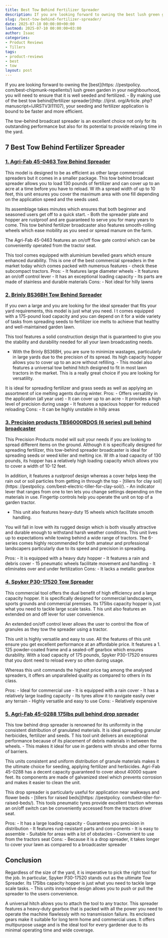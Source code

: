 ```yaml
---
title: Best Tow Behind Fertilizer Spreader
description: If you are looking forward to owning the best lush green garden in your neighbourhood, you will need to ensure that it is well seeded and fertilized. - By...
slug: /best-tow-behind-fertilizer-spreader/
date: 2025-07-10 00:00:00+00:00
lastmod: 2025-07-10 00:00:00+03:00
author: Isaac
categories:
- Product Reviews
- Tillers
tags:
- product-reviews
- best
- tow
layout: post
---
```


If you are looking forward to owning the [best](https: //pestpolicy. com/best-chipmunk-repellents/) lush green garden in your neighbourhood, you will need to ensure that it is well seeded and fertilized. - By making use of the best tow behind[fertilizer spreader](http: //ijirst. org/Article. php? manuscript=IJIRSTV3I11107), your seeding and fertilizer application is bound to be faster and more efficient.

The tow-behind broadcast spreader is an excellent choice not only for its outstanding performance but also for its potential to provide relaxing time in the yard.

##  7 Best Tow Behind Fertilizer Spreader

###  [1. Agri-Fab 45-0463 Tow Behind Spreader](https://www.amazon.com/dp/B002U0KDHI/?tag=p-policy-20)

This model is designed to be as efficient as other large commercial spreaders but it comes in a smaller package. This tow behind broadcast spreader allows you to load 130 pounds of fertilizer and can cover up to an acre at a time before you have to reload. W ith a spread width of up to 10 feet, this unit ensures you cover the maximum area with one fill depending on the application speed and the seeds used.

Its assemblage takes minutes which ensures that both beginner and seasoned users get off to a quick start. - Both the spreader plate and hopper are rustproof and are guaranteed to serve you for many years to come. This tow behind fertilizer broadcaster also features smooth-rolling wheels which ease mobility as you seed or spread manure on the farm.

The Agri-Fab 45-0463 features an on/off flow gate control which can be conveniently operated from the tractor seat.

This tool comes equipped with aluminium bevelled gears which ensure enhanced durability. This is one of the best commercial spreaders in the market today which comes packed with numerous features - check these subcompact tractors. Pros: - It features large diameter wheels - It features an on/off control lever - It has an exceptional loading capacity - Its parts are made of stainless and durable materials Cons: - Not ideal for hilly lawns

###  [2. Brinly BS36BH Tow Behind Spreader](https://www.amazon.com/dp/B002U0KDHI/?tag=p-policy-20)

If you own a large and you are looking for the ideal spreader that fits your yard requirements, this model is just what you need. I t comes equipped with a 175-pound load capacity and you can depend on it for a wide variety of tasks from spreading seeds to fertilizer ice melts to achieve that healthy and well-maintained garden lawn.

This tool features a solid construction design that is guaranteed to give you the stability and durability needed for all your lawn broadcasting needs.

- With the Brinly BS36BH, you are sure to minimize wastages, particularly in large yards due to the precision of its spread. Its high capacity hopper allows you to cover up to an acre without refilling. - This model also features a universal tow behind hitch designed to fit in most lawn tractors in the market. This is a really great choice if you are looking for versatility.

It is ideal for spreading fertilizer and grass seeds as well as applying an assortment of ice melting agents during winter. Pros: - Offers versatility in the application (all year use) - It can cover up to an acre - It provides a high level of precision during usage - It features a spacious hopper for reduced reloading Cons: - It can be highly unstable in hilly areas

###  [3. Precision products TBS6000RDOS (6 series) pull behind broadcaster](https://www.amazon.com/dp/B000PSUS0Y/?tag=p-policy-20)

This Precision Products model will suit your needs if you are looking to spread different items on the ground. Although it is specifically designed for spreading fertilizer, this tow-behind spreader broadcaster is ideal for spreading seeds or weed killer and melting ice. W ith a load capacity of 130 pounds, its hopper has a relatively high loading capacity which allows you to cover a width of 10-12 feet.

In addition, it features a rustproof design whereas a cover helps keep the rain out or soil particles from getting in through the top - [tillers for clay soil](https: //pestpolicy. com/best-electric-tiller-for-clay-soil/). - An indicator lever that ranges from one to ten lets you change settings depending on the materials in use. Fingertip controls help you operate the unit on top of a garden tractor.

- This unit also features heavy-duty 15 wheels which facilitate smooth handling.

You will fall in love with its rugged design which is both visually attractive and durable enough to withstand harsh weather conditions. This unit lives up to expectations while towing behind a wide range of tractors. The 6-series comes highly recommended for both amateur and professional landscapers particularly due to its speed and precision in spreading.

Pros: - It is equipped with a heavy duty hopper - It features a rain and debris cover - 15 pneumatic wheels facilitate movement and handling - It eliminates over and under fertilization Cons: - It lacks a metallic gearbox

###  [4. Spyker P30-17520 Tow Spreader](https://www.amazon.com/dp/B004APFT16/?tag=p-policy-20)

This commercial tool offers the dual benefit of high efficiency and a large capacity hopper. It is specifically designed for commercial landscapers, sports grounds and commercial premises. Its 175lbs capacity hopper is just what you need to tackle large scale tasks. T his unit also features an extended on and off lever for user convenience.

An extended on/off control lever allows the user to control the flow of granules as they tow the spreader using a tractor.

This unit is highly versatile and easy to use. All the features of this unit ensure you get excellent performance at an affordable price. It features a 1. 125 powder-coated frame and a sealed-off gearbox which ensures durability. With a load capacity of 175 pounds, Spyker P30-17520 ensures that you dont need to reload every so often during usage.

Whereas this unit commands the highest price tag among the analysed spreaders, it offers an unparalleled quality as compared to others in its class.

Pros: - Ideal for commercial use - It is equipped with a rain cover - It has a relatively large loading capacity - Its tyres allow it to navigate easily over any terrain - Highly versatile and easy to use Cons: - Relatively expensive

###  [5. Agri-Fab 45-0288 175lbs pull behind drop spreader](https://www.amazon.com/dp/B000KL1L6Q/?tag=p-policy-20)

This tow behind drop spreader is renowned for its uniformity in the consistent distribution of granulated materials. It is ideal spreading granular herbicides, fertilizer and seeds. T his tool unit delivers an exceptional performance because of its placement of debris materials in between the wheels. - This makes it ideal for use in gardens with shrubs and other forms of barriers.

This units consistent and uniform distribution of granule materials makes it the ultimate choice for seeding, applying fertilizer and herbicides. Agri-Fab 45-0288 has a decent capacity guaranteed to cover about 40000 square feet. Its components are made of galvanized steel which prevents corrosion and makes it easier to clean the unit.

This drop spreader is particularly useful for application near walkways and flower beds - [tillers for raised beds](https: //pestpolicy. com/best-tiller-for-raised-beds/). This tools pneumatic tyres provide excellent traction whereas an on/off switch can be conveniently accessed from the tractors driver seat.

Pros: - It has a large loading capacity - Guarantees you precision in distribution - It features rust-resistant parts and components - It is easy to assemble - Suitable for areas with a lot of obstacles - Convenient to use from the tractors seat Cons: - Because it is a drop spreader, it takes longer to cover your lawn as compared to a broadcaster spreader

##  Conclusion

Regardless of the size of the yard, it is imperative to pick the right tool for the job. In particular, Spyker P30-17520 stands out as the ultimate Tow Spreader. Its 175lbs capacity hopper is just what you need to tackle large scale tasks. - This units innovative design allows you to push or pull the spreader to the users convenience.

A universal hitch allows you to attach the tool to any tractor. This spreader features a heavy-duty gearbox that is packed with all the power you need to operate the machine flawlessly with no transmission failure. Its enclosed gears make it suitable for long term home and commercial uses. It offers multipurpose usage and is the ideal tool for every gardener due to its minimal operating time and wide coverage.
